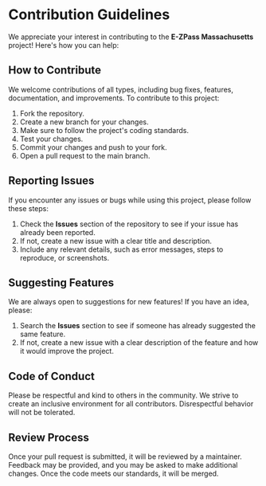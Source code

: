 # Contribution Guidelines

We appreciate your interest in contributing to the **E-ZPass Massachusetts** project! Here's how you can help:

## How to Contribute

We welcome contributions of all types, including bug fixes, features, documentation, and improvements. To contribute to this project:

1. Fork the repository.
2. Create a new branch for your changes.
3. Make sure to follow the project's coding standards.
4. Test your changes.
5. Commit your changes and push to your fork.
6. Open a pull request to the main branch.

## Reporting Issues

If you encounter any issues or bugs while using this project, please follow these steps:

1. Check the **Issues** section of the repository to see if your issue has already been reported.
2. If not, create a new issue with a clear title and description.
3. Include any relevant details, such as error messages, steps to reproduce, or screenshots.

## Suggesting Features

We are always open to suggestions for new features! If you have an idea, please:

1. Search the **Issues** section to see if someone has already suggested the same feature.
2. If not, create a new issue with a clear description of the feature and how it would improve the project.

## Code of Conduct

Please be respectful and kind to others in the community. We strive to create an inclusive environment for all contributors. Disrespectful behavior will not be tolerated.

## Review Process

Once your pull request is submitted, it will be reviewed by a maintainer. Feedback may be provided, and you may be asked to make additional changes. Once the code meets our standards, it will be merged.
